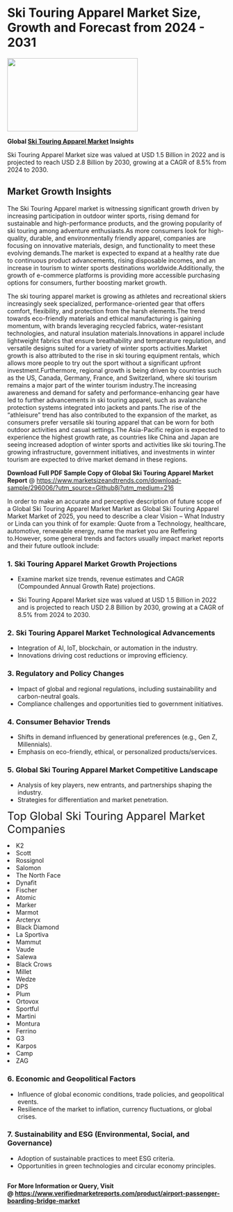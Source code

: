 <H1>Ski Touring Apparel Market Size, Growth and Forecast from 2024 - 2031</H1><img class="aligncenter size-medium wp-image-584254" src="https://thirdeyenews.in/wp-content/uploads/2024/09/Global-Market-Research-300x168.jpeg" alt="" width="300" height="168" /><p><strong>Global&nbsp;<a href="https://www.marketsizeandtrends.com/download-sample/296006/?utm_source=Github8j?utm_medium=216">Ski Touring Apparel Market</a> Insights</strong></p><p>Ski Touring Apparel Market size was valued at USD 1.5 Billion in 2022 and is projected to reach USD 2.8 Billion by 2030, growing at a CAGR of 8.5% from 2024 to 2030.</p><p><h2>Market Growth Insights</h2> <p>The Ski Touring Apparel market is witnessing significant growth driven by increasing participation in outdoor winter sports, rising demand for sustainable and high-performance products, and the growing popularity of ski touring among adventure enthusiasts.As more consumers look for high-quality, durable, and environmentally friendly apparel, companies are focusing on innovative materials, design, and functionality to meet these evolving demands.The market is expected to expand at a healthy rate due to continuous product advancements, rising disposable incomes, and an increase in tourism to winter sports destinations worldwide.Additionally, the growth of e-commerce platforms is providing more accessible purchasing options for consumers, further boosting market growth.</p> <p>The ski touring apparel market is growing as athletes and recreational skiers increasingly seek specialized, performance-oriented gear that offers comfort, flexibility, and protection from the harsh elements.The trend towards eco-friendly materials and ethical manufacturing is gaining momentum, with brands leveraging recycled fabrics, water-resistant technologies, and natural insulation materials.Innovations in apparel include lightweight fabrics that ensure breathability and temperature regulation, and versatile designs suited for a variety of winter sports activities.Market growth is also attributed to the rise in ski touring equipment rentals, which allows more people to try out the sport without a significant upfront investment.Furthermore, regional growth is being driven by countries such as the US, Canada, Germany, France, and Switzerland, where ski tourism remains a major part of the winter tourism industry.The increasing awareness and demand for safety and performance-enhancing gear have led to further advancements in ski touring apparel, such as avalanche protection systems integrated into jackets and pants.The rise of the “athleisure” trend has also contributed to the expansion of the market, as consumers prefer versatile ski touring apparel that can be worn for both outdoor activities and casual settings.The Asia-Pacific region is expected to experience the highest growth rate, as countries like China and Japan are seeing increased adoption of winter sports and activities like ski touring.The growing infrastructure, government initiatives, and investments in winter tourism are expected to drive market demand in these regions.<p><span class=""><strong>Download Full PDF Sample Copy of Global Ski Touring Apparel Market Report</strong> @ <a href="https://www.marketsizeandtrends.com/download-sample/296006/?utm_source=Github8j?utm_medium=216" target="_blank">https://www.marketsizeandtrends.com/download-sample/296006/?utm_source=Github8j?utm_medium=216</a></span></p><p>In order to make an accurate and perceptive description of future scope of a Global&nbsp;Ski Touring Apparel Market Market as Global&nbsp;Ski Touring Apparel Market Market of 2025, you need to describe a clear Vision &ndash; What Industry or Linda can you think of for example: Quote from a Technology, healthcare, automotive, renewable energy, name the market you are Reffering to.However, some general trends and factors usually impact market reports and their future outlook include:</p><h3>1.&nbsp;<strong>Ski Touring Apparel Market Growth Projections</strong></h3><ul><li>Examine market size trends, revenue estimates and CAGR (Compounded Annual Growth Rate) projections.</li><li><p>Ski Touring Apparel Market size was valued at USD 1.5 Billion in 2022 and is projected to reach USD 2.8 Billion by 2030, growing at a CAGR of 8.5% from 2024 to 2030.</p></li></ul><h3>2.&nbsp;<strong>Ski Touring Apparel Market Technological Advancements</strong></h3><ul><li>Integration of AI, IoT, blockchain, or automation in the industry.</li><li>Innovations driving cost reductions or improving efficiency.</li></ul><h3>3.&nbsp;<strong>Regulatory and Policy Changes</strong></h3><ul><li>Impact of global and regional regulations, including sustainability and carbon-neutral goals.</li><li>Compliance challenges and opportunities tied to government initiatives.</li></ul><h3>4.&nbsp;<strong>Consumer Behavior Trends</strong></h3><ul><li>Shifts in demand influenced by generational preferences (e.g., Gen Z, Millennials).</li><li>Emphasis on eco-friendly, ethical, or personalized products/services.</li></ul><h3>5.&nbsp;<strong>Global Ski Touring Apparel Market Competitive Landscape</strong></h3><ul><li>Analysis of key players, new entrants, and partnerships shaping the industry.</li><li>Strategies for differentiation and market penetration.</li></ul><p data-pm-slice="1 1 []"><span style="color: inherit; font-family: inherit; font-size: 25px;">Top Global Ski Touring Apparel Market Companies</span></p><div class="" data-test-id=""><p><li>K2</li><li> Scott</li><li> Rossignol</li><li> Salomon</li><li> The North Face</li><li> Dynafit</li><li> Fischer</li><li> Atomic</li><li> Marker</li><li> Marmot</li><li> Arcteryx</li><li> Black Diamond</li><li> La Sportiva</li><li> Mammut</li><li> Vaude</li><li> Salewa</li><li> Black Crows</li><li> Millet</li><li> Wedze</li><li> DPS</li><li> Plum</li><li> Ortovox</li><li> Sportful</li><li> Martini</li><li> Montura</li><li> Ferrino</li><li> G3</li><li> Karpos</li><li> Camp</li><li> ZAG</li></p></div><h3>6.&nbsp;<strong>Economic and Geopolitical Factors</strong></h3><ul><li>Influence of global economic conditions, trade policies, and geopolitical events.</li><li>Resilience of the market to inflation, currency fluctuations, or global crises.</li></ul><h3>7.&nbsp;<strong>Sustainability and ESG (Environmental, Social, and Governance)</strong></h3><ul><li>Adoption of sustainable practices to meet ESG criteria.</li><li>Opportunities in green technologies and circular economy principles.</li></ul><h2><strong style="font-size: 14px;">For More Information or Query, Visit @&nbsp;</strong><a style="background-color: #ffffff; font-size: 14px;" href="https://www.marketsizeandtrends.com/report/ski-touring-apparel-market/" target="_blank">https://www.verifiedmarketreports.com/product/airport-passenger-boarding-bridge-market</a></h2>